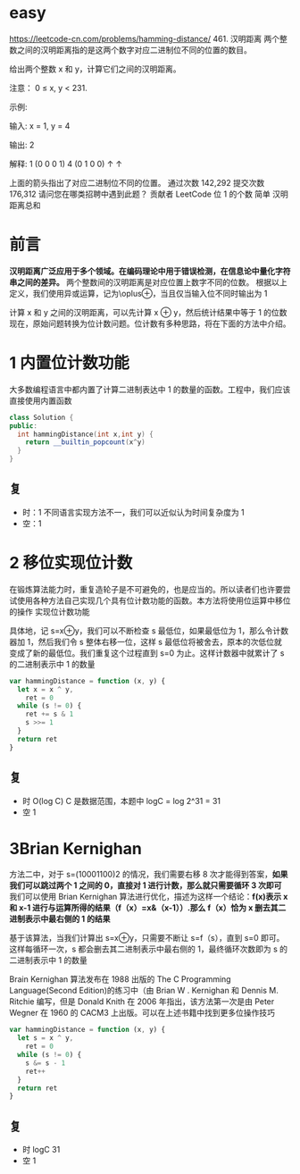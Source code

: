 # easy

https://leetcode-cn.com/problems/hamming-distance/ 461. 汉明距离
两个整数之间的汉明距离指的是这两个数字对应二进制位不同的位置的数目。

给出两个整数 x 和 y，计算它们之间的汉明距离。

注意：
0 ≤ x, y < 231.

示例:

输入: x = 1, y = 4

输出: 2

解释:
1 (0 0 0 1)
4 (0 1 0 0)
↑ ↑

上面的箭头指出了对应二进制位不同的位置。
通过次数 142,292 提交次数 176,312
请问您在哪类招聘中遇到此题？
贡献者
LeetCode
位 1 的个数
简单
汉明距离总和

# 前言

**汉明距离广泛应用于多个领域。在编码理论中用于错误检测，在信息论中量化字符串之间的差异。**
两个整数间的汉明距离是对应位置上数字不同的位数。
根据以上定义，我们使用异或运算，记为\oplus⊕，当且仅当输入位不同时输出为 1

计算 x 和 y 之间的汉明距离，可以先计算 x ⊕ y，然后统计结果中等于 1 的位数
现在，原始问题转换为位计数问题。位计数有多种思路，将在下面的方法中介绍。

# 1 内置位计数功能

大多数编程语言中都内置了计算二进制表达中 1 的数量的函数。工程中，我们应该直接使用内置函数

```cpp
class Solution {
public:
  int hammingDistance(int x,int y) {
    return __builtin_popcount(x^y)
  }
}
```

## 复

- 时：1 不同语言实现方法不一，我们可以近似认为时间复杂度为 1
- 空：1

# 2 移位实现位计数

在锻炼算法能力时，重复造轮子是不可避免的，也是应当的。所以读者们也许要尝试使用各种方法自己实现几个具有位计数功能的函数。本方法将使用位运算中移位的操作
实现位计数功能

具体地，记 s=x⊕y，我们可以不断检查 s 最低位，如果最低位为 1，那么令计数器加 1，然后我们令 s 整体右移一位，这样 s 最低位将被舍去，原本的次低位就
变成了新的最低位。我们重复这个过程直到 s=0 为止。这样计数器中就累计了 s 的二进制表示中 1 的数量

```js
var hammingDistance = function (x, y) {
  let x = x ^ y,
    ret = 0
  while (s != 0) {
    ret += s & 1
    s >>= 1
  }
  return ret
}
```

## 复

- 时 O(log C) C 是数据范围，本题中 logC = log 2^31 = 31
- 空 1

# 3Brian Kernighan

方法二中，对于 s=(10001100)2 的情况，我们需要右移 8 次才能得到答案，**如果我们可以跳过两个 1 之间的 0，直接对 1 进行计数，那么就只需要循环 3 次即可**
我们可以使用 Brian Kernighan 算法进行优化，描述为这样一个结论：**f(x)表示 x 和 x-1 进行与运算所得的结果（f（x）=x&（x-1））.那么 f（x）恰为 x 删去其二进制表示中最右侧的 1 的结果**

基于该算法，当我们计算出 s=x⊕y，只需要不断让 s=f（s），直到 s=0 即可。这样每循环一次，s 都会删去其二进制表示中最右侧的 1，最终循环次数即为 s 的
二进制表示中 1 的数量

Brain Kernighan 算法发布在 1988 出版的 The C Programming Language(Second Edition)的练习中（由 Brian W . Kernighan 和 Dennis M. Ritchie
编写，但是 Donald Knith 在 2006 年指出，该方法第一次是由 Peter Wegner 在 1960 的 CACM3 上出版。可以在上述书籍中找到更多位操作技巧

```js
var hammingDistance = function (x, y) {
  let s = x ^ y,
    ret = 0
  while (s != 0) {
    s &= s - 1
    ret++
  }
  return ret
}
```

## 复

- 时 logC 31
- 空 1
